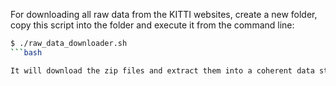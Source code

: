 For downloading all raw data from the KITTI websites, create a new folder, copy this script into the folder and execute it from the command line:

```bash
$ ./raw_data_downloader.sh
```bash

It will download the zip files and extract them into a coherent data structure: Each folder contains all sequences recorded at a single day, including the calibration files for that day.
